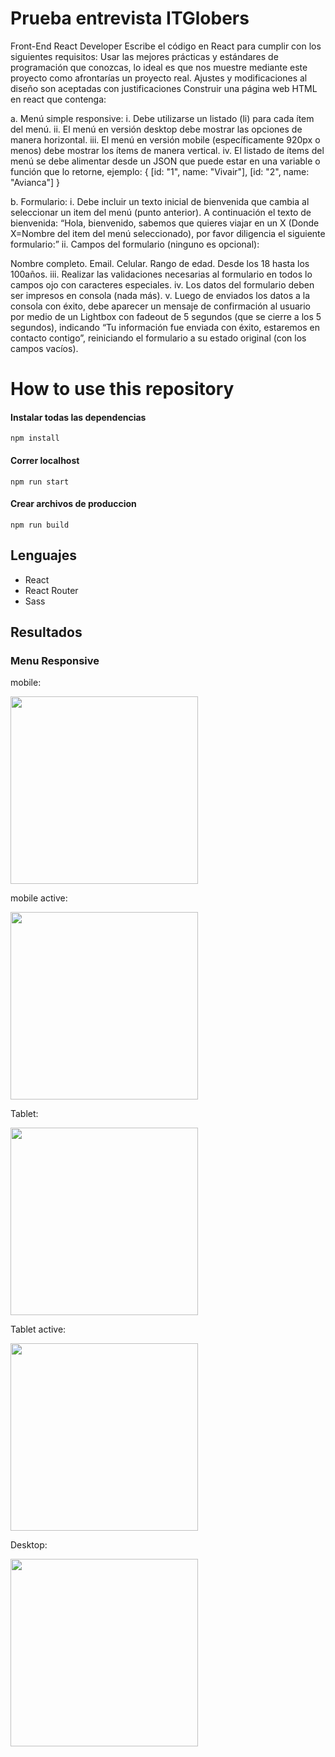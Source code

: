 # Prueba entrevista ITGlobers

Front-End React Developer Escribe el código en React para cumplir con los siguientes requisitos: Usar las mejores prácticas y estándares de programación que conozcas, lo ideal es que nos muestre mediante este proyecto como afrontarías un proyecto real. Ajustes y modificaciones al diseño son aceptadas con justificaciones Construir una página web HTML en react que contenga:

a. Menú simple responsive: i. Debe utilizarse un listado (li) para cada ítem del menú. ii. El menú en versión desktop debe mostrar las opciones de manera horizontal. iii. El menú en versión mobile (específicamente 920px o menos) debe mostrar los ítems de manera vertical. iv. El listado de ítems del menú se debe alimentar desde un JSON que puede estar en una variable o función que lo retorne, ejemplo: { [id: "1", name: "Vivair"], [id: "2", name: "Avianca"] }

b. Formulario: i. Debe incluir un texto inicial de bienvenida que cambia al seleccionar un item del menú (punto anterior). A continuación el texto de bienvenida: “Hola, bienvenido, sabemos que quieres viajar en un X (Donde X=Nombre del item del menú seleccionado), por favor diligencia el siguiente formulario:” ii. Campos del formulario (ninguno es opcional):

Nombre completo.
Email.
Celular.
Rango de edad. Desde los 18 hasta los 100años. iii. Realizar las validaciones necesarias al formulario en todos lo campos ojo con caracteres especiales. iv. Los datos del formulario deben ser impresos en consola (nada más). v. Luego de enviados los datos a la consola con éxito, debe aparecer un mensaje de confirmación al usuario por medio de un Lightbox con fadeout de 5 segundos (que se cierre a los 5 segundos), indicando “Tu información fue enviada con éxito, estaremos en contacto contigo”, reiniciando el formulario a su estado original (con los campos vacíos).

# How to use this repository

#### Instalar todas las dependencias

    npm install

#### Correr localhost

    npm run start

#### Crear archivos de produccion

    npm run build

## Lenguajes

- React
- React Router
- Sass

## Resultados

### Menu Responsive

mobile:

<img src="https://i.ibb.co/p46v1nm/localhost-8080.png" width="300px">

mobile active:

<img src="https://i.ibb.co/s1wjyFP/localhost-8080-3.png" width="300px">

Tablet:

<img src="https://i.ibb.co/VDskpCS/localhost-8080-1.png" width="300px">

Tablet active:

<img src="https://i.ibb.co/pX8S29T/localhost-8080-4.png" width="300px">

Desktop:

<img src="https://i.ibb.co/s9sF6fs/localhost-8080-2.png" width="300px">

